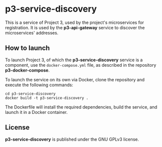# p3-service-discovery

This is a service of Project 3, used by the project's microservices for registration.
It is used by the **p3-api-gateway** service to discover the microservices' addresses.

## How to launch

To launch Project 3, of which the **p3-service-discovery** service is a component, use the `docker-compose.yml` file, as described in the repository **p3-docker-compose**.

To launch the service on its own via Docker, clone the repository and execute the following commands:

```
cd p3-service-discovery
docker build -t p3-service-discovery .
```

The Dockerfile will install the required dependencies, build the service, and launch it in a Docker container.

## License
**p3-service-discovery** is published under the GNU GPLv3 license.
